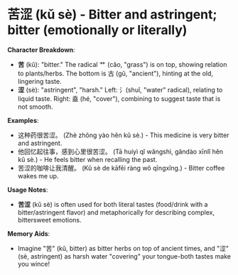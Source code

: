 # **苦涩 (kǔ sè) - Bitter and astringent; bitter (emotionally or literally)**

**Character Breakdown**:  
- **苦** (kǔ): "bitter." The radical ⺾ (cǎo, "grass") is on top, showing relation to plants/herbs. The bottom is 古 (gǔ, "ancient"), hinting at the old, lingering taste.  
- **涩** (sè): "astringent", "harsh." Left: 氵(shuǐ, "water" radical), relating to liquid taste. Right: 盍 (hé, "cover"), combining to suggest taste that is not smooth.

**Examples**:  
- 这种药很苦涩。 (Zhè zhǒng yào hěn kǔ sè.) - This medicine is very bitter and astringent.  
- 他回忆起往事，感到心里很苦涩。 (Tā huíyì qǐ wǎngshì, gǎndào xīnlǐ hěn kǔ sè.) - He feels bitter when recalling the past.  
- 苦涩的咖啡让我清醒。 (Kǔ sè de kāfēi ràng wǒ qīngxǐng.) - Bitter coffee wakes me up.

**Usage Notes**:  
- **苦涩** (kǔ sè) is often used for both literal tastes (food/drink with a bitter/astringent flavor) and metaphorically for describing complex, bittersweet emotions.

**Memory Aids**:  
- Imagine "苦" (kǔ, bitter) as bitter herbs on top of ancient times, and "涩" (sè, astringent) as harsh water "covering" your tongue-both tastes make you wince!